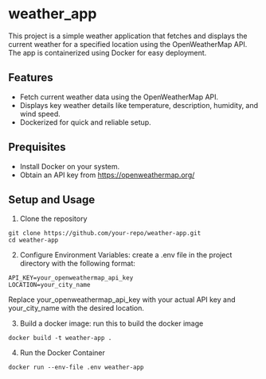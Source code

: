 # weather_app

This project is a simple weather application that fetches and displays the current weather for a specified location using the OpenWeatherMap API. The app is containerized using Docker for easy deployment.

## Features
- Fetch current weather data using the OpenWeatherMap API. 
- Displays key weather details like temperature, description, humidity, and wind speed.
- Dockerized for quick and reliable setup.

## Prequisites 
- Install Docker on your system.
- Obtain an API key from https://openweathermap.org/

## Setup and Usage
1. Clone the repository
```
git clone https://github.com/your-repo/weather-app.git
cd weather-app
```
2. Configure Environment Variables: create a .env file in the project directory with the following format:
```
API_KEY=your_openweathermap_api_key
LOCATION=your_city_name
```
Replace your_openweathermap_api_key with your actual API key and your_city_name with the desired location.

3. Build a docker image: run this to build the docker image
```
docker build -t weather-app .
```
4. Run the Docker Container
```
docker run --env-file .env weather-app
```
